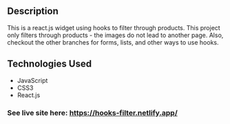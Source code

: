 ## Description
This is a react.js widget using hooks to filter through products. This project only filters through products - the images do not lead to another page. Also, checkout the other branches for forms, lists, and other ways to use hooks.

## Technologies Used
* JavaScript
* CSS3
* React.js

### See live site here: https://hooks-filter.netlify.app/
